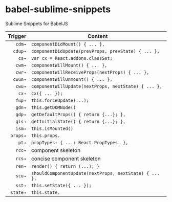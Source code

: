 # babel-sublime-snippets
Sublime Snippets for BabelJS

| Trigger  | Content |
| -------: | ------- |
| `cdm→`   | `componentDidMount() { ... },` |
| `cdup→`  | `componentDidUpdate(prevProps, prevState) { ... },` |
| `cs→`    | `var cx = React.addons.classSet;` |
| `cwm→`   | `componentWillMount() { ... },` |
| `cwr→`   | `componentWillReceiveProps(nextProps) { ... },` |
| `cwun→`  | `componentWillUnmount() { ... },` |
| `cwu→`   | `componentWillUpdate(nextProps, nextState) { ... },` |
| `cx→`    | `cx({ ... });` |
| `fup→`   | `this.forceUpdate(...);` |
| `gdn→`   | `this.getDOMNode()` |
| `gdp→`   | `getDefaultProps() { return {...}; },` |
| `gis→`   | `getInitialState() { return {...}; },` |
| `ism→`   | `this.isMounted()` |
| `props→` | `this.props.` |
| `pt→`    | `propTypes: { ...: React.PropTypes. },` |
| `rcc→`   | component skeleton |
| `rcs→`   | concise component skeleton |
| `ren→`   | `render() { return (...); }` |
| `scu→`   | `shouldComponentUpdate(nextProps, nextState) { ... },` |
| `sst→`   | `this.setState({ ... });` |
| `state→` | `this.state.` |
